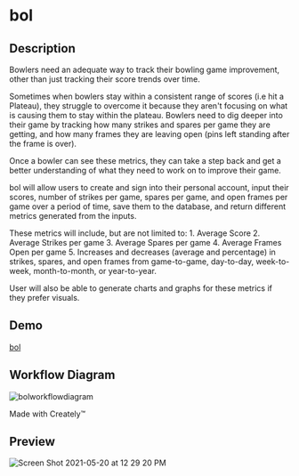 # bol

## Description

Bowlers need an adequate way to track their bowling game improvement, other than just tracking their score trends over time. 

Sometimes when bowlers stay within a consistent range of scores (i.e hit a Plateau), they struggle to overcome it because they aren't focusing on what is causing them to stay within the plateau. Bowlers need to dig deeper into their game by tracking how many strikes and spares per game they are getting, and how many frames they are leaving open (pins left standing after the frame is over). 

Once a bowler can see these metrics, they can take a step back and get a better understanding of what they need to work on to improve their game. 

bol will allow users to create and sign into their personal account, input their scores, number of strikes per game, spares per game, and open frames per game over a period of time, save them to the database, and return different metrics generated from the inputs. 

These metrics will include, but are not limited to:
    1. Average Score
    2. Average Strikes per game
    3. Average Spares per game
    4. Average Frames Open per game
    5. Increases and decreases (average and percentage) in strikes, spares, and open frames from game-to-game, day-to-day, week-to-week, month-to-month, or year-to-year. 

User will also be able to generate charts and graphs for these metrics if they prefer visuals. 

## Demo
[bol](calm-thicket-62947.herokuapp.com/)

## Workflow Diagram
![bolworkflowdiagram](https://user-images.githubusercontent.com/60044459/112246930-6ddde480-8c21-11eb-882c-b190d4c73bde.jpg)

Made with Creately™

## Preview
![Screen Shot 2021-05-20 at 12 29 20 PM](https://user-images.githubusercontent.com/60044459/119023258-3a8cad00-b967-11eb-94f6-98c805cccc26.png)








